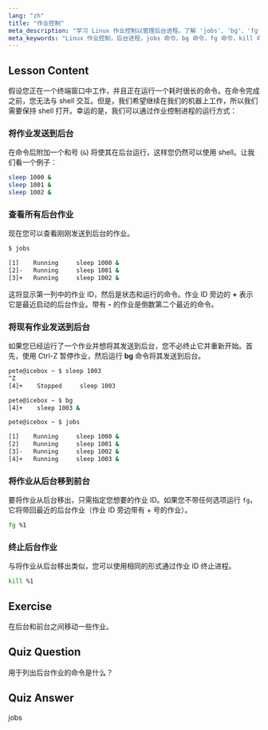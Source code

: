 ```yaml
---
lang: "zh"
title: "作业控制"
meta_description: "学习 Linux 作业控制以管理后台进程。了解 'jobs'、'bg'、'fg' 和 'kill' 命令，以高效使用 shell。开始您的 Linux 之旅！"
meta_keywords: "Linux 作业控制，后台进程，jobs 命令，bg 命令，fg 命令，kill 命令，Linux 教程，Linux 初学者"
---
```


## Lesson Content

假设您正在一个终端窗口中工作，并且正在运行一个耗时很长的命令。在命令完成之前，您无法与 shell 交互。但是，我们希望继续在我们的机器上工作，所以我们需要保持 shell 打开。幸运的是，我们可以通过作业控制进程的运行方式：

### 将作业发送到后台

在命令后附加一个和号 (`&`) 将使其在后台运行，这样您仍然可以使用 shell。让我们看一个例子：

```bash
sleep 1000 &
sleep 1001 &
sleep 1002 &
```

### 查看所有后台作业

现在您可以查看刚刚发送到后台的作业。

```bash
$ jobs

[1]    Running     sleep 1000 &
[2]-   Running     sleep 1001 &
[3]+   Running     sleep 1002 &
```

这将显示第一列中的作业 ID，然后是状态和运行的命令。作业 ID 旁边的 **+** 表示它是最近启动的后台作业。带有 **-** 的作业是倒数第二个最近的命令。

### 将现有作业发送到后台

如果您已经运行了一个作业并想将其发送到后台，您不必终止它并重新开始。首先，使用 Ctrl-Z 暂停作业，然后运行 **bg** 命令将其发送到后台。

```bash
pete@icebox ~ $ sleep 1003
^Z
[4]+    Stopped     sleep 1003

pete@icebox ~ $ bg
[4]+    sleep 1003 &

pete@icebox ~ $ jobs

[1]    Running     sleep 1000 &
[2]    Running     sleep 1001 &
[3]-   Running     sleep 1002 &
[4]+   Running     sleep 1003 &
```

### 将作业从后台移到前台

要将作业从后台移出，只需指定您想要的作业 ID。如果您不带任何选项运行 `fg`，它将带回最近的后台作业（作业 ID 旁边带有 + 号的作业）。

```bash
fg %1
```

### 终止后台作业

与将作业从后台移出类似，您可以使用相同的形式通过作业 ID 终止进程。

```bash
kill %1
```

## Exercise

在后台和前台之间移动一些作业。

## Quiz Question

用于列出后台作业的命令是什么？

## Quiz Answer

jobs
